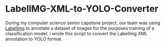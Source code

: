 # LabelIMG-XML-to-YOLO-Converter

During my computer science senior capstone project, our team was using [LabelImg](https://github.com/heartexlabs/labelImg) to annotate a dataset of images for the purposes training of a classification model. I wrote this script to convert the LabelImg XML annotation to YOLO format.
